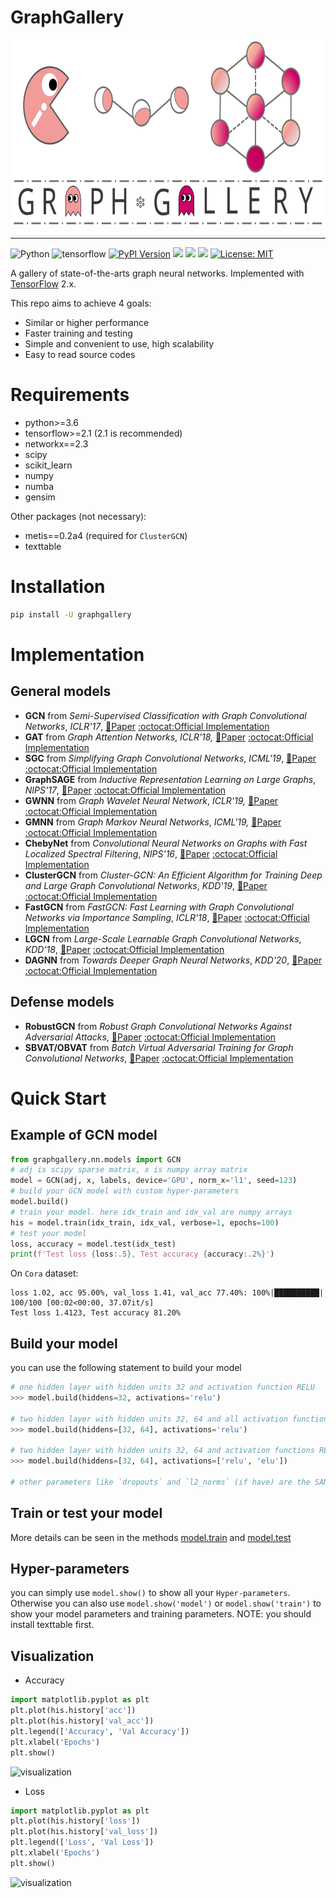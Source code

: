 # GraphGallery

[pypi-image]: https://badge.fury.io/py/graphgallery.svg
[pypi-url]: https://pypi.org/project/graphgallery/

<p align="center">
  <img width = "500" height = "300" src="https://github.com/EdisonLeeeee/GraphGallery/blob/master/imgs/graphgallery.svg" alt="logo"/>
</p>

---
![Python](https://img.shields.io/badge/python-%3E%3D3.6-blue)
![tensorflow](https://img.shields.io/badge/tensorflow-%3E%3D2.1.0-orange)
[![PyPI Version][pypi-image]][pypi-url]
![](https://img.shields.io/github/stars/EdisonLeeeee/GraphGallery)
![](https://img.shields.io/github/forks/EdisonLeeeee/GraphGallery)
![](https://img.shields.io/github/issues/EdisonLeeeee/GraphGallery)
[![License: MIT](https://img.shields.io/badge/License-MIT-yellow.svg)](https://opensource.org/licenses/MIT)

A gallery of state-of-the-arts graph neural networks. Implemented with [TensorFlow](https://github.com/tensorflow/tensorflow) 2.x.


This repo aims to achieve 4 goals:
+ Similar or higher performance
+ Faster training and testing
+ Simple and convenient to use, high scalability
+ Easy to read source codes

# Requirements

+ python>=3.6
+ tensorflow>=2.1 (2.1 is recommended)
+ networkx==2.3
+ scipy
+ scikit_learn
+ numpy
+ numba
+ gensim

Other packages (not necessary):

+ metis==0.2a4 (required for `ClusterGCN`)
+ texttable

# Installation
```bash
pip install -U graphgallery
```

# Implementation
## General models
+ **GCN** from *Semi-Supervised Classification with Graph Convolutional Networks*, *ICLR'17*, [📝Paper](https://arxiv.org/abs/1609.02907) [:octocat:Official Implementation](https://github.com/tkipf/gcn)
+ **GAT** from *Graph Attention Networks*, *ICLR'18,* [📝Paper](https://arxiv.org/abs/1710.10903>) [:octocat:Official Implementation](https://github.com/PetarV-/GAT)
+ **SGC** from *Simplifying Graph Convolutional Networks*, *ICML'19*, [📝Paper](https://arxiv.org/abs/1902.07153) [:octocat:Official Implementation](https://github.com/Tiiiger/SGC)
+ **GraphSAGE** from *Inductive Representation Learning on Large Graphs*, *NIPS'17*, [📝Paper](https://arxiv.org/abs/1706.02216) [:octocat:Official Implementation](https://github.com/williamleif/GraphSAGE)
+ **GWNN** from *Graph Wavelet Neural Network*, *ICLR'19,* [📝Paper](https://arxiv.org/abs/1904.07785) [:octocat:Official Implementation](https://github.com/Eilene/GWNN)
+ **GMNN** from *Graph Markov Neural Networks*, *ICML'19,* [📝Paper](https://arxiv.org/abs/1905.06214>) [:octocat:Official Implementation](https://github.com/DeepGraphLearning/GMNN)
+ **ChebyNet** from *Convolutional Neural Networks on Graphs with Fast Localized Spectral Filtering*, *NIPS'16*, [📝Paper](https://arxiv.org/abs/1606.09375>) [:octocat:Official Implementation](https://github.com/mdeff/cnn_graph)
+ **ClusterGCN** from *Cluster-GCN: An Efficient Algorithm for Training Deep and Large Graph Convolutional Networks*, *KDD'19*, [📝Paper](https://arxiv.org/abs/1905.07953) [:octocat:Official Implementation](https://github.com/google-research/google-research/tree/master/cluster_gcn)
+ **FastGCN** from *FastGCN: Fast Learning with Graph Convolutional Networks via Importance Sampling*, *ICLR'18*, [📝Paper](https://arxiv.org/abs/1801.10247) [:octocat:Official Implementation](https://github.com/matenure/FastGCN)
+ **LGCN** from  *Large-Scale Learnable Graph Convolutional Networks*, *KDD'18*, [📝Paper](https://arxiv.org/abs/1808.03965) [:octocat:Official Implementation](https://github.com/divelab/lgcn)
+ **DAGNN** from *Towards Deeper Graph Neural Networks*, *KDD'20*, [📝Paper](https://arxiv.org/abs/2007.09296>) [:octocat:Official Implementation](https://github.com/mengliu1998/DeeperGNN)

## Defense models
+ **RobustGCN** from *Robust Graph Convolutional Networks Against Adversarial Attacks*, [📝Paper](https://dl.acm.org/doi/10.1145/3292500.3330851) [:octocat:Official Implementation](https://github.com/thumanlab/nrlweb/blob/master/static/assets/download/RGCN.zip)
+ **SBVAT/OBVAT** from *Batch Virtual Adversarial Training for Graph Convolutional Networks*, [📝Paper](https://arxiv.org/abs/1902.09192) [:octocat:Official Implementation](https://github.com/thudzj/BVAT)


# Quick Start
## Example of GCN model
```python
from graphgallery.nn.models import GCN
# adj is scipy sparse matrix, x is numpy array matrix
model = GCN(adj, x, labels, device='GPU', norm_x='l1', seed=123)
# build your GCN model with custom hyper-parameters
model.build()
# train your model. here idx_train and idx_val are numpy arrays
his = model.train(idx_train, idx_val, verbose=1, epochs=100)
# test your model
loss, accuracy = model.test(idx_test)
print(f'Test loss {loss:.5}, Test accuracy {accuracy:.2%}')
```
On `Cora` dataset:
```
loss 1.02, acc 95.00%, val_loss 1.41, val_acc 77.40%: 100%|██████████| 100/100 [00:02<00:00, 37.07it/s]
Test loss 1.4123, Test accuracy 81.20%
```

## Build your model
you can use the following statement to build your model
```python
# one hidden layer with hidden units 32 and activation function RELU
>>> model.build(hiddens=32, activations='relu')

# two hidden layer with hidden units 32, 64 and all activation functions are RELU
>>> model.build(hiddens=[32, 64], activations='relu')

# two hidden layer with hidden units 32, 64 and activation functions RELU and ELU
>>> model.build(hiddens=[32, 64], activations=['relu', 'elu'])

# other parameters like `dropouts` and `l2_norms` (if have) are the SAME.
```
## Train or test your model
More details can be seen in the methods [model.train](https://github.com/EdisonLeeeee/GraphGallery/blob/master/graphgallery/nn/models/semisupervised/semi_supervised_model.py#L80) and [model.test](https://github.com/EdisonLeeeee/GraphGallery/blob/master/graphgallery/nn/models/semisupervised/semi_supervised_model.py#L382) 

## Hyper-parameters
you can simply use `model.show()` to show all your `Hyper-parameters`.
Otherwise you can also use `model.show('model')` or `model.show('train')` to show your model parameters and training parameters.
NOTE: you should install texttable first.

## Visualization
+ Accuracy
```python
import matplotlib.pyplot as plt
plt.plot(his.history['acc'])
plt.plot(his.history['val_acc'])
plt.legend(['Accuracy', 'Val Accuracy'])
plt.xlabel('Epochs')
plt.show()
```
![visualization](https://github.com/EdisonLeeeee/GraphGallery/blob/master/imgs/visualization_acc.png)

+ Loss
```python
import matplotlib.pyplot as plt
plt.plot(his.history['loss'])
plt.plot(his.history['val_loss'])
plt.legend(['Loss', 'Val Loss'])
plt.xlabel('Epochs')
plt.show()
```
![visualization](https://github.com/EdisonLeeeee/GraphGallery/blob/master/imgs/visualization_loss.png)



